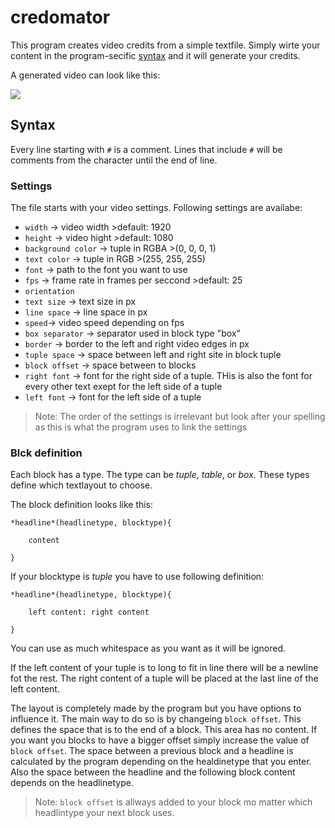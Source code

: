 # credomator

This program creates video credits from a simple textfile. 
Simply wirte your content in the program-secific [syntax](#syntax) and it will generate your credits.

A generated video can look like this:

<img src ="examples/example.gif">

## Syntax
Every line starting with `#` is a comment. Lines that include `#` will be comments from the 
character until the end of line.

### Settings
The file starts with your video settings. Following settings are availabe:

* `width` -> video width >default: 1920
* `height` -> video hight >default: 1080
* `background color` -> tuple in RGBA >(0, 0, 0, 1)
* `text color` -> tuple in RGB >(255, 255, 255)
* `font` -> path to the font you want to use 
* `fps` -> frame rate in frames per seccond >default: 25
* `orientation`
* `text size` -> text size in px
* `line space` -> line space in px
* `speed`-> video speed depending on fps
* `box separator` -> separator used in block type "box"
* `border` -> border to the left and right video edges in px
* `tuple space` -> space between left and right site in block tuple
* `block offset` -> space between to blocks
* `right font` -> font for the right side of a tuple. THis is also the font 
for every other text exept for the left side of a tuple
* `left font` -> font for the left side of a tuple

>Note: The order of the settings is irrelevant but look after your spelling as this is what
>the program uses to link the settings


### Blck definition
Each block has a type. The type can be *tuple*, *table*, or *box*. These types define which
textlayout to choose.

The block definition looks like this:

```
*headline*(headlinetype, blocktype){

    content

}
```
If your blocktype is *tuple* you have to use following definition:

```
*headline*(headlinetype, blocktype){
    
    left content: right content

}
```

You can use as much whitespace as you want as it will be ignored.

If the left content of your tuple is to long to fit in line there will be a newline fot the rest.
The right content of a tuple will be placed at the last line of the left content.

The layout is completely made by the program but you have options to influence it. The main way to do so
is by changeing `block offset`. This defines the space that is to the end of a block. This area has no
content. If you want you blocks to have a bigger offset simply increase the value of `block offset`.
The space between a previous block and a headline is calculated by the program depending on the healdinetype
that you enter. Also the space between the headline and the following block content depends on the 
headlinetype.

>Note: `block offset` is allways added to your block mo matter which headlintype your next block uses.